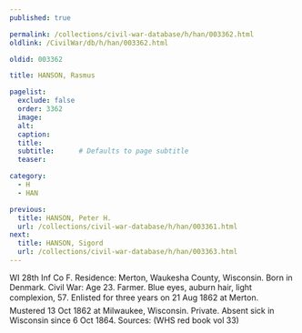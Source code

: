 ```yaml
---
published: true

permalink: /collections/civil-war-database/h/han/003362.html
oldlink: /CivilWar/db/h/han/003362.html

oldid: 003362

title: HANSON, Rasmus

pagelist:
  exclude: false
  order: 3362
  image: 
  alt:
  caption:
  title:
  subtitle:      # Defaults to page subtitle
  teaser:

category: 
  - H 
  - HAN

previous:
  title: HANSON, Peter H.
  url: /collections/civil-war-database/h/han/003361.html  
next:
  title: HANSON, Sigord
  url: /collections/civil-war-database/h/han/003363.html   
---
```

WI 28th Inf Co F. Residence: Merton, Waukesha County, Wisconsin. Born in Denmark. Civil War: Age 23. Farmer. Blue eyes, auburn hair, light complexion, 5&#146;7&#148;. Enlisted for three years on 21 Aug 1862 at Merton. Mustered 13 Oct 1862 at Milwaukee, Wisconsin. Private. Absent sick in Wisconsin since 6 Oct 1864. Sources: (WHS red book vol 33)